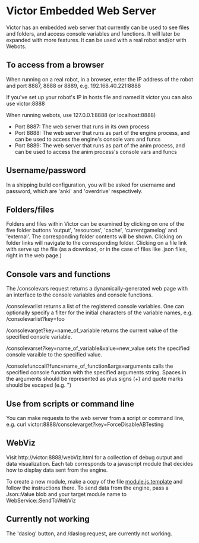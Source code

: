 # Victor Embedded Web Server

Victor has an embedded web server that currently can be used to see files and
folders, and access console variables and functions.  It will later be expanded
with more features.  It can be used with a real robot and/or with Webots.

## To access from a browser

When running on a real robot, in a browser, enter the IP address of the robot
and port 8887, 8888 or 8889, e.g. 192.168.40.221:8888

If you've set up your robot's IP in hosts file and named it victor you can also
use victor:8888

When running webots, use 127.0.0.1:8888 (or localhost:8888)

- Port 8887: The web server that runs in its own process
- Port 8888: The web server that runs as part of the engine process, and can be used to access the engine's console vars and funcs
- Port 8889: The web server that runs as part of the anim process, and can be used to access the anim process's console vars and funcs

## Username/password

In a shipping build configuration, you will be asked for username and password,
which are 'anki' and 'overdrive' respectively.

## Folders/files

Folders and files within Victor can be examined by clicking on one of the five
folder buttons 'output', 'resources', 'cache', 'currentgamelog' and 'external'.
The corresponding folder contents will be shown.  Clicking on folder links will
navigate to the corresponding folder.  Clicking on a file link with serve up
the file (as a download, or in the case of files like .json files, right in the
web page.)

## Console vars and functions

The /consolevars request returns a dynamically-generated web page with an
interface to the console variables and console functions.

/consolevarlist returns a list of the registered console variables.  One can
optionally specify a filter for the initial characters of the variable names,
e.g. /consolevarlist?key=foo

/consolevarget?key=name_of_variable returns the current value of the specified
console variable.

/consolevarset?key=name_of_variable&value=new_value sets the specified console
varaible to the specified value.

/consolefunccall?func=name_of_function&args=arguments calls the specified
console function with the specified arguments string.  Spaces in the arguments
should be represented as plus signs (+) and quote marks should be escaped (e.g.
\")

## Use from scripts or command line

You can make requests to the web server from a script or command line, e.g.
curl victor:8888/consolevarget?key=ForceDisableABTesting

## WebViz

Visit http://victor:8888/webViz.html for a collection of debug output and data
visualization. Each tab corresponds to a javascript module that decides how to
display data sent from the engine.

To create a new module, make a copy of the file [module.js.template](../../resources/webserver/webVizModules/module.js.template) 
and follow the instructions there. To send data from the engine, pass a Json::Value blob
and your target module name to WebService::SendToWebViz

## Currently not working

The 'daslog' button, and /daslog request, are currently not working.
